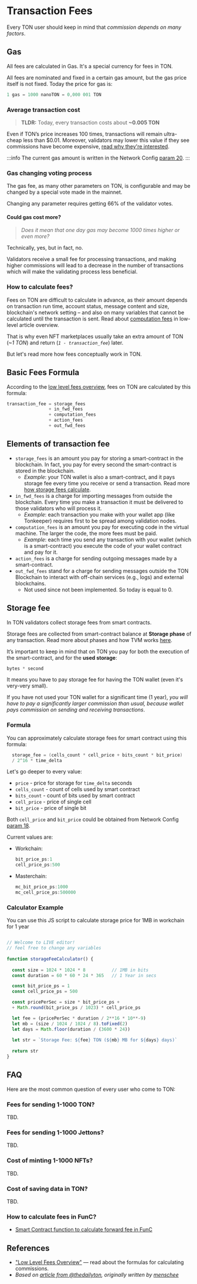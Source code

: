 # Transaction Fees

Every TON user should keep in mind that _commission depends on many factors_.

## Gas

All fees are calculated in Gas. It's a special currency for fees in TON.

All fees are nominated and fixed in a certain gas amount, but the gas price itself is not fixed. Today the price for gas is:

```cpp
1 gas = 1000 nanoTON = 0,000 001 TON
```

### Average transaction cost

> **TLDR:** Today, every transaction costs about **~0.005 TON**

Even if TON’s price increases 100 times, transactions will remain ultra-cheap less than $0.01. Moreover, validators may lower this value if they see commissions have become expensive, [read why they're interested](#gas-changing-voting-process).

:::info
The current gas amount is written in the Network Config [param 20](https://explorer.toncoin.org/config?workchain=-1&shard=8000000000000000&seqno=22185244&roothash=165D55B3CFFC4043BFC43F81C1A3F2C41B69B33D6615D46FBFD2036256756382&filehash=69C43394D872B02C334B75F59464B2848CD4E23031C03CA7F3B1F98E8A13EE05#configparam20).
:::

### Gas changing voting process

The gas fee, as many other parameters on TON, is configurable and may be changed by a special vote made in the mainnet.

Changing any parameter requires getting 66% of the validator votes.

#### Could gas cost more?

> *Does it mean that one day gas may become 1000 times higher or even more?*

Technically, yes, but in fact, no.

Validators receive a small fee for processing transactions, and making higher commissions will lead to a decrease in the number of transactions which will make the validating process less beneficial.

### How to calculate fees?

Fees on TON are difficult to calculate in advance, as their amount depends on transaction run time, account status, message content and size, blockchain's network setting – and also on many variables that cannot be calculated until the transaction is sent. Read about [computation fees](https://www.tonspace.co/develop/howto/fees-low-level#computation-fees) in low-level article overview.

That is why even NFT marketplaces usually take an extra amount of TON (_~1 TON_) and return (_`1 - transaction_fee`_) later.

But let's read more how fees conceptually work in TON.

## Basic Fees Formula

According to the [low level fees overview](/develop/howto/fees-low-level), fees on TON are calculated by this formula:

```cpp
transaction_fee = storage_fees
                + in_fwd_fees
                + computation_fees
                + action_fees
                + out_fwd_fees
```

## Elements of transaction fee

* `storage_fees` is an amount you pay for storing a smart-contract in the blockchain. In fact, you pay for every second the smart-contract is stored in the blockchain.
  * _Example_: your TON wallet is also a smart-contract, and it pays storage fee every time you receive or send a transaction. Read more [how storage fees calculate](/develop/smart-contracts/fees#storage-fee).
* `in_fwd_fees` is a charge for importing messages from outside the blockchain. Every time you make a transaction it must be delivered to those validators who will process it.
  * _Example_: each transaction you make with your wallet app (like Tonkeeper) requires first to be spread among validation nodes.
* `computation_fees` is an amount you pay for executing code in the virtual machine. The larger the code, the more fees must be paid.
  * _Example_: each time you send any transaction with your wallet (which is a smart-contract) you execute the code of your wallet contract and pay for it.
* `action_fees` is a charge for sending outgoing messages made by a smart-contract.
* `out_fwd_fees` stand for a charge for sending messages outside the TON Blockchain to interact with off-chain services (e.g., logs) and external blockchains.
  * Not used since not been implemented. So today is equal to 0.

## Storage fee

In TON validators collect storage fees from smart contracts.

Storage fees are collected from smart-contract balance at **Storage phase** of any transaction. Read more about phases and how TVM works [here](/learn/tvm-instructions/tvm-overview#transactions-and-phases).

It’s important to keep in mind that on TON you pay for both the execution of the smart-contract, and for the **used storage**:

```cpp
bytes * second
```

It means you have to pay storage fee for having the TON wallet (even it's very-very small).

If you have not used your TON wallet for a significant time (1 year), _you will have to pay a significantly larger commission than usual, because wallet pays commission on sending and receiving transactions_.

### Formula

You can approximately calculate storage fees for smart contract using this formula:


```cpp
  storage_fee = (cells_count * cell_price + bits_count * bit_price)
  / 2^16 * time_delta
```

Let's go deeper to every value:

* `price` - price for storage for `time_delta` seconds
* `cells_count` - count of cells used by smart contract
* `bits_count` - count of bits used by smart contract
* `cell_price` - price of single cell
* `bit_price` - price of single bit

Both `cell_price` and `bit_price` could be obtained from Network Config [param 18](https://explorer.toncoin.org/config?workchain=-1&shard=8000000000000000&seqno=22185244&roothash=165D55B3CFFC4043BFC43F81C1A3F2C41B69B33D6615D46FBFD2036256756382&filehash=69C43394D872B02C334B75F59464B2848CD4E23031C03CA7F3B1F98E8A13EE05#configparam18).

Current values are:

* Workchain:
    ```cpp
    bit_price_ps:1
    cell_price_ps:500
    ```
* Masterchain:
    ```cpp
    mc_bit_price_ps:1000
    mc_cell_price_ps:500000
    ```

### Calculator Example

You can use this JS script to calculate storage price for 1MB in workchain for 1 year

```js live

// Welcome to LIVE editor!
// feel free to change any variables
  
function storageFeeCalculator() {
  
  const size = 1024 * 1024 * 8		    // 1MB in bits  
  const duration = 60 * 60 * 24 * 365	// 1 Year in secs

  const bit_price_ps = 1
  const cell_price_ps = 500

  const pricePerSec = size * bit_price_ps +
  + Math.round(bit_price_ps / 1023) * cell_price_ps

  let fee = (pricePerSec * duration / 2**16 * 10**-9)
  let mb = (size / 1024 / 1024 / 8).toFixed(2)
  let days = Math.floor(duration / (3600 * 24))
  
  let str = `Storage Fee: ${fee} TON (${mb} MB for ${days} days)`
  
  return str
}


```

## FAQ

Here are the most common question of every user who come to TON:

### Fees for sending 1-1000 TON?

TBD.

### Fees for sending 1-1000 Jettons?

TBD.

### Cost of minting 1-1000 NFTs?

TBD.

### Cost of saving data in TON?

TBD.

### How to calculate fees in FunC?

* [Smart Contract function to calculate forward fee in FunC](https://github.com/ton-blockchain/token-contract/blob/main/misc/forward-fee-calc.fc)

## References

* ["Low Level Fees Overview"](/develop/howto/fees-low-level#fees-calculation-formulas) — read about the formulas for calculating commissions.
* *Based on [article from @thedailyton](https://telegra.ph/Commissions-on-TON-07-22), originally written by [menschee](https://github.com/menschee)*